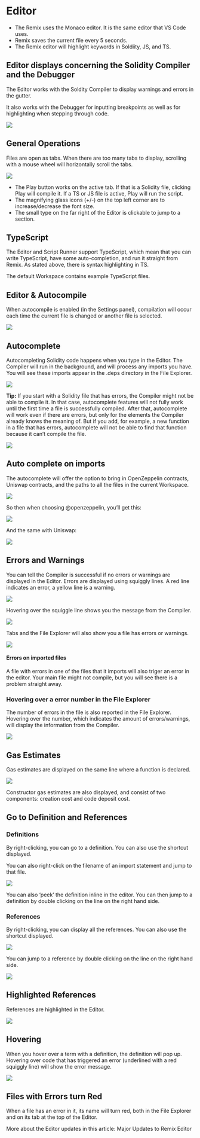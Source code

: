 Editor
===============

- The Remix uses the Monaco editor.  It is the same editor that VS Code uses.
- Remix saves the current file every 5 seconds. 
- The Remix editor will highlight keywords in Soldiity, JS, and TS.

## Editor displays concerning the Solidity Compiler and the Debugger
The Editor works with the Soldity Compiler to display warnings and errors in the gutter.

It also works with the Debugger for inputting breakpoints as well as for highlighting when stepping through code.

![](images/a-editor-general.png)

## General Operations
Files are open as tabs.  When there are too many tabs to display, scrolling with a mouse wheel will horizontally scroll the tabs.

![](images/a-editor-tabs.png)

- The Play button works on the active tab.  If that is a Solidity file, clicking Play will compile it.  If a TS or JS file is active, Play will run the script.
- The magnifying glass icons (+/-) on the top left corner are to increase/decrease the font size.
- The small type on the far right of the Editor is clickable to jump to a section.

## TypeScript

The Editor and Script Runner support TypeScript, which mean that you can write TypeScript, have some auto-completion, and run it straight from Remix. As stated above, there is syntax highlighting in TS.

The default Workspace contains example TypeScript files.

## Editor & Autocompile
When autocompile is enabled (in the Settings panel), compilation will occur each time the current file is changed or another file is selected. 

![](images/a-editor-settings.png)
## Autocomplete 
Autocompleting Solidity code happens when you type in the Editor. The Compiler will run in the background, and will process any imports you have. You will see these imports appear in the .deps directory in the File Explorer.

![](images/a-editor-autocomplete1.png)

**Tip:** If you start with a Solidity file that has errors, the Compiler might not be able to compile it. In that case, autocomplete features will not fully work until the first time a file is successfully compiled. After that, autocomplete will work even if there are errors, but only for the elements the Compiler already knows the meaning of. But if you add, for example, a new function in a file that has errors, autocomplete will not be able to find that function because it can’t compile the file. 

![](images/a-editor-autocomplete.png)

## Auto complete on imports
The autocomplete will offer the option to bring in OpenZeppelin contracts, Uniswap contracts, and the paths to all the files in the current Workspace.

![](images/a-editor-auto-import1.png)

So then when choosing @openzeppelin, you’ll get this:

![](images/a-editor-auto-oz-import2.png)

And the same with Uniswap:

![](images/a-editor-auto-uni-import3.png)

## Errors and Warnings
You can tell the Compiler is successful if no errors or warnings are displayed in the Editor. Errors are displayed using squiggly lines. A red line indicates an error, a yellow line is a warning.

![](images/a-editor-error-red-squiggles.png)

Hovering over the squiggle line shows you the message from the Compiler.

![](images/a-editor-error-hover.png)

Tabs and the File Explorer will also show you a file has errors or warnings.

![](images/a-editor-errors-tabs-fe.png)

#### Errors on imported files

A file with errors in one of the files that it imports will also triger an error in the editor. Your main file might not compile, but you will see there is a problem straight away.

### Hovering over a error number in the File Explorer
The number of errors in the file is also reported in the File Explorer.  Hovering over the number, which indicates the amount of errors/warnings, will display the information from the Compiler.

![](images/a-editor-error-fe-num.png)


## Gas Estimates

Gas estimates are displayed on the same line where a function is declared. 

![](images/a-editor-i-got-gas.png)

Constructor gas estimates are also displayed, and consist of two components: creation cost and code deposit cost.


## Go to Definition and References

### Definitions
By right-clicking, you can go to a definition. You can also use the shortcut displayed.

You can also right-click on the filename of an import statement and jump to that file.

![](images/a-editor-goto-def.png)

You can also ‘peek’ the definition inline in the editor. You can then jump to a definition by double clicking on the line on the right hand side.

### References
By right-clicking, you can display all the references. You can also use the shortcut displayed.

![](images/a-editor-refs1.png)

You can jump to a reference by double clicking on the line on the right hand side.

![](images/a-editor-ref2.png)
## Highlighted References

References are highlighted in the Editor.

![](images/a-editor-ref-highlight.png)
## Hovering

When you hover over a term with a definition, the definition will pop up. Hovering over code that has triggered an error (underlined with a red squiggly line) will show the error message.

![](images/a-editor-hover.png)
## Files with Errors turn Red

When a file has an error in it, its name will turn red, both in the File Explorer and on its tab at the top of the Editor.

More about the Editor updates in this article: Major Updates to Remix Editor



